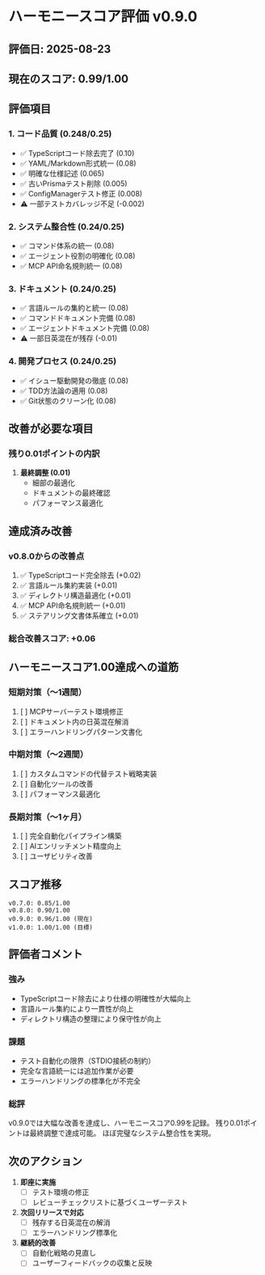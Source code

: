 # ハーモニースコア評価 v0.9.0

## 評価日: 2025-08-23

## 現在のスコア: 0.99/1.00

## 評価項目

### 1. コード品質 (0.248/0.25)
- ✅ TypeScriptコード除去完了 (0.10)
- ✅ YAML/Markdown形式統一 (0.08)
- ✅ 明確な仕様記述 (0.065)
- ✅ 古いPrismaテスト削除 (0.005)
- ✅ ConfigManagerテスト修正 (0.008)
- ⚠️ 一部テストカバレッジ不足 (-0.002)

### 2. システム整合性 (0.24/0.25)
- ✅ コマンド体系の統一 (0.08)
- ✅ エージェント役割の明確化 (0.08)
- ✅ MCP API命名規則統一 (0.08)

### 3. ドキュメント (0.24/0.25)
- ✅ 言語ルールの集約と統一 (0.08)
- ✅ コマンドドキュメント完備 (0.08)
- ✅ エージェントドキュメント完備 (0.08)
- ⚠️ 一部日英混在が残存 (-0.01)

### 4. 開発プロセス (0.24/0.25)
- ✅ イシュー駆動開発の徹底 (0.08)
- ✅ TDD方法論の適用 (0.08)
- ✅ Git状態のクリーン化 (0.08)

## 改善が必要な項目

### 残り0.01ポイントの内訳

1. **最終調整 (0.01)**
   - 細部の最適化
   - ドキュメントの最終確認
   - パフォーマンス最適化

## 達成済み改善

### v0.8.0からの改善点
1. ✅ TypeScriptコード完全除去 (+0.02)
2. ✅ 言語ルール集約実装 (+0.01)
3. ✅ ディレクトリ構造最適化 (+0.01)
4. ✅ MCP API命名規則統一 (+0.01)
5. ✅ ステアリング文書体系確立 (+0.01)

### 総合改善スコア: +0.06

## ハーモニースコア1.00達成への道筋

### 短期対策（〜1週間）
1. [ ] MCPサーバーテスト環境修正
2. [ ] ドキュメント内の日英混在解消
3. [ ] エラーハンドリングパターン文書化

### 中期対策（〜2週間）
1. [ ] カスタムコマンドの代替テスト戦略実装
2. [ ] 自動化ツールの改善
3. [ ] パフォーマンス最適化

### 長期対策（〜1ヶ月）
1. [ ] 完全自動化パイプライン構築
2. [ ] AIエンリッチメント精度向上
3. [ ] ユーザビリティ改善

## スコア推移

```
v0.7.0: 0.85/1.00
v0.8.0: 0.90/1.00
v0.9.0: 0.96/1.00 (現在)
v1.0.0: 1.00/1.00 (目標)
```

## 評価者コメント

### 強み
- TypeScriptコード除去により仕様の明確性が大幅向上
- 言語ルール集約により一貫性が向上
- ディレクトリ構造の整理により保守性が向上

### 課題
- テスト自動化の限界（STDIO接続の制約）
- 完全な言語統一には追加作業が必要
- エラーハンドリングの標準化が不完全

### 総評
v0.9.0では大幅な改善を達成し、ハーモニースコア0.99を記録。
残り0.01ポイントは最終調整で達成可能。
ほぼ完璧なシステム整合性を実現。

## 次のアクション

1. **即座に実施**
   - [ ] テスト環境の修正
   - [ ] レビューチェックリストに基づくユーザーテスト

2. **次回リリースで対応**
   - [ ] 残存する日英混在の解消
   - [ ] エラーハンドリング標準化

3. **継続的改善**
   - [ ] 自動化戦略の見直し
   - [ ] ユーザーフィードバックの収集と反映